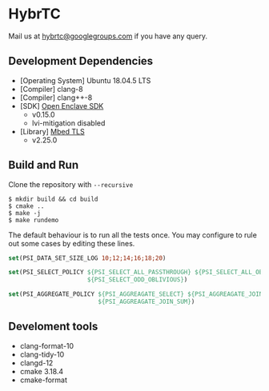 # HybrTC

Mail us at hybrtc@googlegroups.com if you have any query.

## Development Dependencies

- [Operating System] Ubuntu 18.04.5 LTS
- [Compiler] clang-8
- [Compiler] clang++-8
- [SDK] [Open Enclave SDK](https://github.com/openenclave/openenclave)
    - v0.15.0
    - lvi-mitigation disabled
- [Library] [Mbed TLS](https://github.com/ARMmbed/mbedtls)
    - v2.25.0

## Build and Run

Clone the repository with `--recursive`

``` shell
$ mkdir build && cd build
$ cmake ..
$ make -j
$ make rundemo
```

The default behaviour is to run all the tests once.
You may configure to rule out some cases by editing these lines.

``` cmake
set(PSI_DATA_SET_SIZE_LOG 10;12;14;16;18;20)

set(PSI_SELECT_POLICY ${PSI_SELECT_ALL_PASSTHROUGH} ${PSI_SELECT_ALL_OBLIVIOUS}
                      ${PSI_SELECT_ODD_OBLIVIOUS})

set(PSI_AGGREGATE_POLICY ${PSI_AGGREAGATE_SELECT} ${PSI_AGGREAGATE_JOIN_COUNT}
                         ${PSI_AGGREAGATE_JOIN_SUM})
```

## Develoment tools

- clang-format-10
- clang-tidy-10
- clangd-12
- cmake 3.18.4
- cmake-format

